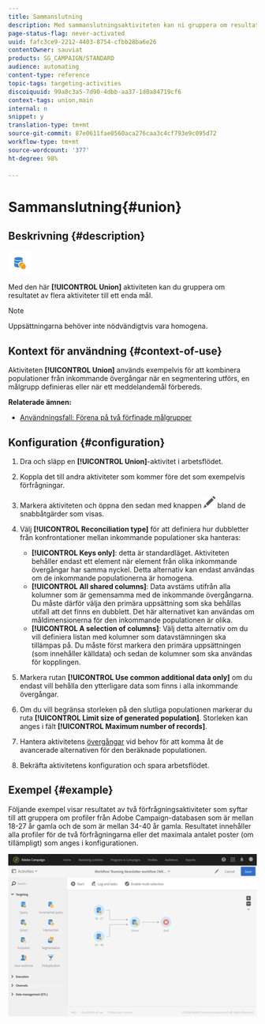 ```yaml
---
title: Sammanslutning
description: Med sammanslutningsaktiviteten kan ni gruppera om resultatet av flera aktiviteter till ett enda mål.
page-status-flag: never-activated
uuid: fafc3ce9-2212-4403-8754-cfbb28ba6e26
contentOwner: sauviat
products: SG_CAMPAIGN/STANDARD
audience: automating
content-type: reference
topic-tags: targeting-activities
discoiquuid: 99a8c3a5-7d90-4dbb-aa37-1d0a84719cf6
context-tags: union,main
internal: n
snippet: y
translation-type: tm+mt
source-git-commit: 87e0611fae0560aca276caa3c4cf793e9c095d72
workflow-type: tm+mt
source-wordcount: '377'
ht-degree: 98%

---
```



# Sammanslutning{#union}

## Beskrivning {#description}

![](assets/union.png)

Med den här **[!UICONTROL Union]** aktiviteten kan du gruppera om resultatet av flera aktiviteter till ett enda mål.

>[!NOTE]
>
>Uppsättningarna behöver inte nödvändigtvis vara homogena.

## Kontext för användning {#context-of-use}

Aktiviteten **[!UICONTROL Union]** används exempelvis för att kombinera populationer från inkommande övergångar när en segmentering utförs, en målgrupp definieras eller när ett meddelandemål förbereds.  

**Relaterade ämnen:**

* [Användningsfall: Förena på två förfinade målgrupper](../../automating/using/union-on-two-refined-audiences.md)

## Konfiguration {#configuration}

1. Dra och släpp en **[!UICONTROL Union]**-aktivitet i arbetsflödet.
1. Koppla det till andra aktiviteter som kommer före det som exempelvis förfrågningar.
1. Markera aktiviteten och öppna den sedan med knappen ![](assets/edit_darkgrey-24px.png) bland de snabbåtgärder som visas.
1. Välj **[!UICONTROL Reconciliation type]** för att definiera hur dubbletter från konfrontationer mellan inkommande populationer ska hanteras:

   * **[!UICONTROL Keys only]**: detta är standardläget.  Aktiviteten behåller endast ett element när element från olika inkommande övergångar har samma nyckel.  Detta alternativ kan endast användas om de inkommande populationerna är homogena.
   * **[!UICONTROL All shared columns]**: Data avstäms utifrån alla kolumner som är gemensamma med de inkommande övergångarna.  Du måste därför välja den primära uppsättning som ska behållas utifall att det finns en dubblett.  Det här alternativet kan användas om måldimensionerna för den inkommande populationen är olika.
   * **[!UICONTROL A selection of columns]**: Välj detta alternativ om du vill definiera listan med kolumner som datavstämningen ska tillämpas på. Du måste först markera den primära uppsättningen (som innehåller källdata) och sedan de kolumner som ska användas för kopplingen.

1. Markera rutan **[!UICONTROL Use common additional data only]** om du endast vill behålla den ytterligare data som finns i alla inkommande övergångar.
1. Om du vill begränsa storleken på den slutliga populationen markerar du ruta **[!UICONTROL Limit size of generated population]**.  Storleken kan anges i fält **[!UICONTROL Maximum number of records]**.
1. Hantera aktivitetens [övergångar](../../automating/using/activity-properties.md) vid behov för att komma åt de avancerade alternativen för den beräknade populationen.
1. Bekräfta aktivitetens konfiguration och spara arbetsflödet.

## Exempel {#example}

Följande exempel visar resultatet av två förfrågningsaktiviteter som syftar till att gruppera om profiler från Adobe Campaign-databasen som är mellan 18-27 år gamla och de som är mellan 34-40 år gamla.  Resultatet innehåller alla profiler för de två förfrågningarna eller det maximala antalet poster (om tillämpligt) som anges i konfigurationen.

![](assets/wkf_union_example.png)